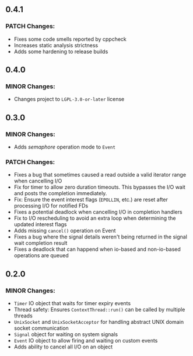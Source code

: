 ## 0.4.1
### PATCH Changes:
- Fixes some code smells reported by cppcheck
- Increases static analysis strictness
- Adds some hardening to release builds

## 0.4.0
### MINOR Changes:
- Changes project to `LGPL-3.0-or-later` license

## 0.3.0
### MINOR Changes:
- Adds *semaphore* operation mode to `Event`

### PATCH Changes:
- Fixes a bug that sometimes caused a read outside a valid iterator range when cancelling I/O
- Fix for timer to allow zero duration timeouts. This bypasses the I/O wait and posts the completion immediately.
- Fix: Ensure the event interest flags (`EPOLLIN`, etc.) are reset after processing I/O for notified FDs
- Fixes a potential deadlock when cancelling I/O in completion handlers
- Fix to I/O rescheduling to avoid an extra loop when determining the updated interest flags
- Adds missing `cancel()` operation on Event
- Fixes a bug where the signal details weren't being returned in the signal wait completion result
- Fixes a deadlock that can happend when io-based and non-io-based operations are queued

## 0.2.0
### MINOR Changes:
- `Timer` IO object that waits for timer expiry events
- Thread safety: Ensures `ContextThread::run()` can be called by multiple threads
- `UnixSocket` and `UnixSocketAcceptor` for handling abstract UNIX domain socket communication
- `Signal` object for waiting on system signals
- `Event` IO object to allow firing and waiting on custom events
- Adds ability to cancel all I/O on an object

